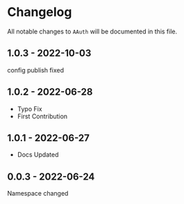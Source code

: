 # Changelog

All notable changes to `AAuth` will be documented in this file.

## 1.0.3 - 2022-10-03

config publish fixed

## 1.0.2 - 2022-06-28

- Typo Fix
- First Contribution

## 1.0.1 - 2022-06-27

- Docs Updated

## 0.0.3 - 2022-06-24

Namespace changed
